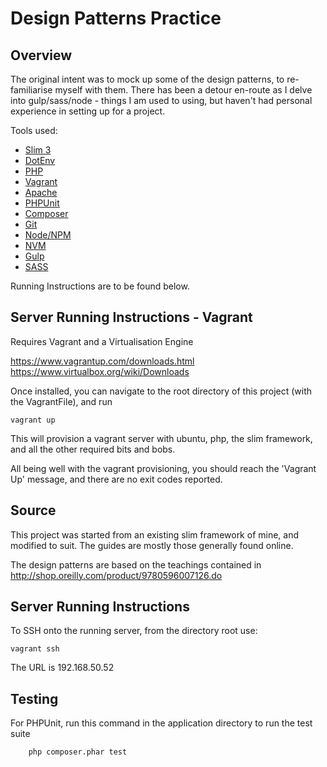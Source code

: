 # Design Patterns Practice

## Overview

The original intent was to mock up some of the design patterns, to re-familiarise myself with them.
There has been a detour en-route as I delve into gulp/sass/node - things I am used to using, but haven't had personal experience in setting up for a project.

Tools used:

- [Slim 3](https://www.slimframework.com/)
- [DotEnv](https://github.com/vlucas/phpdotenv)
- [PHP](http://php.net/)
- [Vagrant](https://www.vagrantup.com/)
- [Apache](https://httpd.apache.org/)
- [PHPUnit](https://phpunit.de/)
- [Composer](https://getcomposer.org/)
- [Git](https://git-scm.com/)
- [Node/NPM](https://nodejs.org/)
- [NVM](https://github.com/creationix/nvm)
- [Gulp](https://gulpjs.com/)
- [SASS](https://sass-lang.com/guide)

Running Instructions are to be found below.

## Server Running Instructions - Vagrant

Requires Vagrant and a Virtualisation Engine

https://www.vagrantup.com/downloads.html
https://www.virtualbox.org/wiki/Downloads

Once installed, you can navigate to the root directory of this project (with the VagrantFile), and run
```
vagrant up
```
This will provision a vagrant server with ubuntu, php, the slim framework, and all the other required bits and bobs.

All being well with the vagrant provisioning, you should reach the 'Vagrant Up' message, and there are no exit codes reported.

## Source

This project was started from an existing slim framework of mine, and modified to suit. The guides are mostly those generally found online.

The design patterns are based on the teachings contained in http://shop.oreilly.com/product/9780596007126.do


## Server Running Instructions

To SSH onto the running server, from the directory root use:

```
vagrant ssh
```

The URL is 192.168.50.52

## Testing

For PHPUnit, run this command in the application directory to run the test suite
```
	php composer.phar test
```
